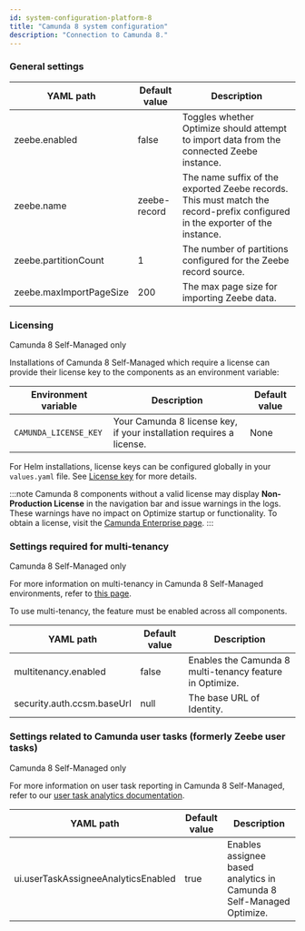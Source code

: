 ```yaml
---
id: system-configuration-platform-8
title: "Camunda 8 system configuration"
description: "Connection to Camunda 8."
---
```


### General settings

| YAML path               | Default value | Description                                                                                                                  |
| ----------------------- | ------------- | ---------------------------------------------------------------------------------------------------------------------------- |
| zeebe.enabled           | false         | Toggles whether Optimize should attempt to import data from the connected Zeebe instance.                                    |
| zeebe.name              | zeebe-record  | The name suffix of the exported Zeebe records. This must match the record-prefix configured in the exporter of the instance. |
| zeebe.partitionCount    | 1             | The number of partitions configured for the Zeebe record source.                                                             |
| zeebe.maxImportPageSize | 200           | The max page size for importing Zeebe data.                                                                                  |

### Licensing

<span class="badge badge--platform">Camunda 8 Self-Managed only</span>

Installations of Camunda 8 Self-Managed which require a license can provide their license key to the components as an environment variable:

| Environment variable  | Description                                                          | Default value |
| --------------------- | -------------------------------------------------------------------- | ------------- |
| `CAMUNDA_LICENSE_KEY` | Your Camunda 8 license key, if your installation requires a license. | None          |

For Helm installations, license keys can be configured globally in your `values.yaml` file. See [License key](/self-managed/deployment/helm/configure/license-key.md) for more details.

:::note
Camunda 8 components without a valid license may display **Non-Production License** in the navigation bar and issue warnings in the logs. These warnings have no impact on Optimize startup or functionality. To obtain a license, visit the [Camunda Enterprise page](https://camunda.com/platform/camunda-platform-enterprise-contact/).
:::

### Settings required for multi-tenancy

<span class="badge badge--platform">Camunda 8 Self-Managed only</span>

For more information on multi-tenancy in Camunda 8 Self-Managed environments, refer
to [this page](./multi-tenancy.md).

To use multi-tenancy, the feature must be enabled across all components.

| YAML path                  | Default value | Description                                              |
| -------------------------- | ------------- | -------------------------------------------------------- |
| multitenancy.enabled       | false         | Enables the Camunda 8 multi-tenancy feature in Optimize. |
| security.auth.ccsm.baseUrl | null          | The base URL of Identity.                                |

### Settings related to Camunda user tasks (formerly Zeebe user tasks)

<span class="badge badge--platform">Camunda 8 Self-Managed only</span>

For more information on user task reporting in Camunda 8 Self-Managed, refer to our [user task analytics documentation](/components/optimize/userguide/process-analysis/user-task-analytics.md).

| YAML path                           | Default value | Description                                                          |
| ----------------------------------- | ------------- | -------------------------------------------------------------------- |
| ui.userTaskAssigneeAnalyticsEnabled | true          | Enables assignee based analytics in Camunda 8 Self-Managed Optimize. |
